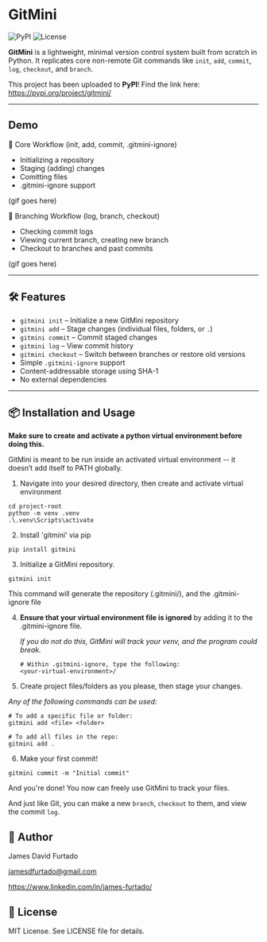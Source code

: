 # GitMini

![PyPI](https://img.shields.io/pypi/v/gitmini)
![License](https://img.shields.io/github/license/jamesdfurtado/gitmini)

**GitMini** is a lightweight, minimal version control system built from scratch in Python. It replicates core non-remote Git commands like `init`, `add`, `commit`, `log`, `checkout`, and `branch`.

This project has been uploaded to **PyPI**! Find the link here: https://pypi.org/project/gitmini/

---

## Demo

🧱 Core Workflow (init, add, commit, .gitmini-ignore)
* Initializing a repository
* Staging (adding) changes
* Comitting files
* .gitmini-ignore support

(gif goes here)


🌿 Branching Workflow (log, branch, checkout)
* Checking commit logs
* Viewing current branch, creating new branch
* Checkout to branches and past commits

(gif goes here)

---

## 🛠️ Features

- `gitmini init` – Initialize a new GitMini repository  
- `gitmini add` – Stage changes (individual files, folders, or `.`)  
- `gitmini commit` – Commit staged changes  
- `gitmini log` – View commit history  
- `gitmini checkout` – Switch between branches or restore old versions  
- Simple `.gitmini-ignore` support  
- Content-addressable storage using SHA-1
- No external dependencies

---

## 📦 Installation and Usage

**Make sure to create and activate a python virtual environment before doing this.**

GitMini is meant to be run inside an activated virtual environment -- it doesn’t add itself to PATH globally.

1. Navigate into your desired directory, then create and activate virtual environment
   
```
cd project-root
python -m venv .venv
.\.venv\Scripts\activate
```

2. Install 'gitmini' via pip

```
pip install gitmini
```


3. Initialize a GitMini repository.

```
gitmini init
```

This command will generate the repository (.gitmini/), and the .gitmini-ignore file

4. **Ensure that your virtual environment file is ignored** by adding it to the .gitmini-ignore file.

   *If you do not do this, GitMini will track your venv, and the program could break.*

   ```
   # Within .gitmini-ignore, type the following:
   <your-virtual-environment>/
   ```

5. Create project files/folders as you please, then stage your changes.

*Any of the following commands can be used:*
```
# To add a specific file or folder:
gitmini add <file> <folder>

# To add all files in the repo: 
gitmini add .
```

6. Make your first commit!

```
gitmini commit -m "Initial commit"
```

And you're done! You now can freely use GitMini to track your files.

And just like Git, you can make a new `branch`, `checkout` to them, and view the commit `log`.

## 👤 Author

James David Furtado

jamesdfurtado@gmail.com

https://www.linkedin.com/in/james-furtado/

## 📄 License
MIT License. See LICENSE file for details.
